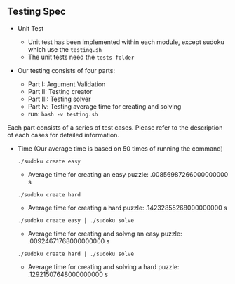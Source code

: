 ## Testing Spec

- Unit Test
	- Unit test has been implemented within each module, except sudoku which use the `testing.sh`
	- The unit tests need the `tests folder`

- Our testing consists of four parts:
	- Part I: Argument Validation
	- Part II: Testing creator 
	- Part III: Testing solver
	- Part Iv: Testing average time for creating and solving 
	- run: `bash -v testing.sh`

Each part consists of a series of test cases. Please refer to the description of each cases for detailed information.

- Time (Our average time is based on 50 times of running the command)

	`./sudoku create easy`
	- Average time for creating an easy puzzle: .00856987266000000000 s

	`./sudoku create hard`
	- Average time for creating a hard puzzle: .14232855268000000000 s

	`./sudoku create easy | ./sudoku solve`
	- Average time for creating and solvng an easy puzzle: .00924671768000000000 s

	`./sudoku create hard | ./sudoku solve`
	- Average time for creating and solving a hard puzzle: .12921507648000000000 s

